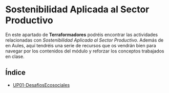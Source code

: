 # Sostenibilidad Aplicada al Sector Productivo

En este apartado de **Terraformadores** podréis encontrar las actividades relacionadas con *Sostenibilidad Aplicada al Sector Productivo*.
Además de en Aules, aquí tendréis una serie de recursos que os vendrán bien para navegar por los contenidos del módulo y reforzar los 
conceptos trabajados en clase.

## Índice

* [UP01-DesafiosEcosociales](./UD01-DesafiosEcosociales/readme.md)





